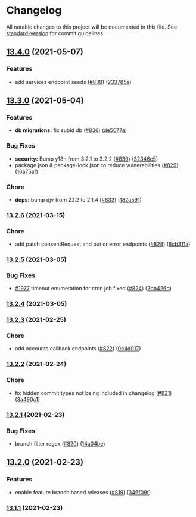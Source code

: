 # Changelog

All notable changes to this project will be documented in this file. See [standard-version](https://github.com/conventional-changelog/standard-version) for commit guidelines.

## [13.4.0](https://github.com/mojaloop/central-ledger/compare/v13.3.0...v13.4.0) (2021-05-07)


### Features

* add services endpoint seeds ([#838](https://github.com/mojaloop/central-ledger/issues/838)) ([233785e](https://github.com/mojaloop/central-ledger/commit/233785e73662782be29c12590007313bda21b2d5))

## [13.3.0](https://github.com/mojaloop/central-ledger/compare/v13.2.6...v13.3.0) (2021-05-04)


### Features

* **db migrations:** fix subid db ([#836](https://github.com/mojaloop/central-ledger/issues/836)) ([de5077a](https://github.com/mojaloop/central-ledger/commit/de5077a478131455f43ec478e55caa7d2c5ce295))


### Bug Fixes

* **security:** Bump y18n from 3.2.1 to 3.2.2 ([#830](https://github.com/mojaloop/central-ledger/issues/830)) ([32346e5](https://github.com/mojaloop/central-ledger/commit/32346e522075589c956e9f2d7a979b2905215c89))
* package.json & package-lock.json to reduce vulnerabilities ([#829](https://github.com/mojaloop/central-ledger/issues/829)) ([16a75af](https://github.com/mojaloop/central-ledger/commit/16a75af6ff7bc7aa7ed45d11344ec976c0cfd9bc))


### Chore

* **deps:** bump djv from 2.1.2 to 2.1.4 ([#833](https://github.com/mojaloop/central-ledger/issues/833)) ([182a591](https://github.com/mojaloop/central-ledger/commit/182a591196e2056440f4aaf5ca5b9dceccbc81ed))

### [13.2.6](https://github.com/mojaloop/central-ledger/compare/v13.2.5...v13.2.6) (2021-03-15)


### Chore

* add patch consentRequest and put cr error endpoints ([#828](https://github.com/mojaloop/central-ledger/issues/828)) ([6cb311a](https://github.com/mojaloop/central-ledger/commit/6cb311a5526efc12011b96f09d4857f7926fe345))

### [13.2.5](https://github.com/mojaloop/central-ledger/compare/v13.2.4...v13.2.5) (2021-03-05)


### Bug Fixes

* [#1977](https://github.com/mojaloop/central-ledger/issues/1977) timeout enumeration for cron job fixed ([#824](https://github.com/mojaloop/central-ledger/issues/824)) ([2bb426d](https://github.com/mojaloop/central-ledger/commit/2bb426d52b29a9c797b1a2307110acf3c0082b7e))

### [13.2.4](https://github.com/mojaloop/central-ledger/compare/v13.2.3...v13.2.4) (2021-03-05)

### [13.2.3](https://github.com/mojaloop/central-ledger/compare/v13.2.2...v13.2.3) (2021-02-25)


### Chore

* add accounts callback endpoints ([#822](https://github.com/mojaloop/central-ledger/issues/822)) ([9e4d017](https://github.com/mojaloop/central-ledger/commit/9e4d017120dc8030c1cb66ded31b73c9f47aafa5))

### [13.2.2](https://github.com/mojaloop/central-ledger/compare/v13.2.1...v13.2.2) (2021-02-24)


### Chore

* fix hidden commit types not being included in changelog ([#821](https://github.com/mojaloop/central-ledger/issues/821)) ([3a490c1](https://github.com/mojaloop/central-ledger/commit/3a490c18ecba7b481ee65431700a886c9e963673))

### [13.2.1](https://github.com/mojaloop/central-ledger/compare/v13.2.0...v13.2.1) (2021-02-23)


### Bug Fixes

* branch filter regex ([#820](https://github.com/mojaloop/central-ledger/issues/820)) ([14a04be](https://github.com/mojaloop/central-ledger/commit/14a04bedfcbde05b495f36938c6fef666090eef3))

## [13.2.0](https://github.com/mojaloop/central-ledger/compare/v13.1.1...v13.2.0) (2021-02-23)


### Features

* enable feature branch based releases ([#819](https://github.com/mojaloop/central-ledger/issues/819)) ([346f09f](https://github.com/mojaloop/central-ledger/commit/346f09f98613b84a1ba2e21a9f5d869a516b3bde))

### [13.1.1](https://github.com/mojaloop/central-ledger/compare/v13.1.0...v13.1.1) (2021-02-23)
